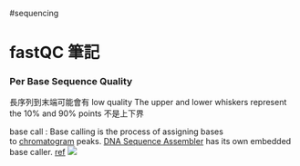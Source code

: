 #sequencing
# fastQC 筆記
### Per Base Sequence Quality
長序列到末端可能會有 low quality
The upper and lower whiskers represent the 10% and 90% points 不是上下界

base call : Base calling is the process of assigning bases to [chromatogram](http://www.dnabaser.com/help/samples/what%20is%20a%20chromatogram.html) peaks. [DNA Sequence Assembler](http://www.dnabaser.com/index.html "Accurate base calling") has its own embedded base caller. [ref](http://www.dnabaser.com/help/snp%20mutation%20detection/base%20caller.html)
![](http://www.dnabaser.com/help/snp%20mutation%20detection/internal%20base%20caller%201.png)
